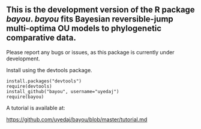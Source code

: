 ## This is the development version of the R package _bayou_. _bayou_ fits Bayesian reversible-jump multi-optima OU models to phylogenetic comparative data.

Please report any bugs or issues, as this package is currently under development.

Install using the devtools package.
```
install.packages("devtools")
require(devtools)
install_github("bayou", username="uyedaj")
require(bayou)
```

A tutorial is available at:

https://github.com/uyedaj/bayou/blob/master/tutorial.md





